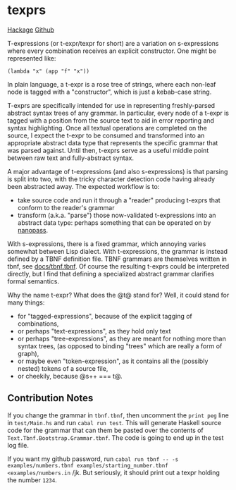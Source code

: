 # texprs

[Hackage](https://hackage.haskell.org/package/texprs)
[Github](https://github.com/edemko/texprs)

T-expressions (or t-expr/texpr for short) are a variation on s-expressions
where every combination receives an explicit constructor.
One might be represented like:

```
(lambda "x" (app "f" "x"))
```

In plain language, a t-expr is a rose tree of strings,
  where each non-leaf node is tagged with a "constructor",
  which is just a kebab-case string.

T-exprs are specifically intended for use in representing
  freshly-parsed abstract syntax trees of any grammar.
In particular, every node of a t-expr is tagged with a position from the source text
  to aid in error reporting and syntax highlighting.
Once all textual operations are completed on the source,
  I expect the t-expr to be consumed and transformed into an
  appropriate abstract data type that represents the
  specific grammar that was parsed against.
Until then, t-exprs serve as a useful middle point
  between raw text and fully-abstract syntax.

A major advantage of t-expressions (and also s-expressions) is that parsing is split into two, with the tricky character detection code having already been abstracted away.
The expected workflow is to:

- take source code and run it through a "reader" producing t-exprs
  that conform to the reader's grammar
- transform (a.k.a. "parse") those now-validated t-expressions into an abstract data type:
  perhaps something that can be operated on by
  [nanopass](https://hackage.haskell.org/package/nanopass).

With s-expressions, there is a fixed grammar, which annoying varies somewhat between Lisp dialect.
With t-expressions, the grammar is instead defined by a TBNF definition file.
TBNF grammars are themselves written in tbnf, see [docs/tbnf.tbnf](docs/tbnf.tbnf).
Of course the resulting t-exprs could be interpreted directly,
  but I find that defining a specialized abstract grammar clarifies formal semantics.

Why the name t-expr? What does the @t@ stand for?
Well, it could stand for many things:

- for "tagged-expressions", because of the explicit tagging of combinations,
- or perhaps "text-expressions", as they hold only text
- or perhaps "tree-expressions", as they are meant for nothing more than syntax trees,
  (as opposed to binding "trees" which are really a form of graph),
- or maybe even "token-expression", as it contains
  all the (possibly nested) tokens of a source file,
- or cheekily, because @s++ === t@.

## Contribution Notes

If you change the grammar in `tbnf.tbnf`, then uncomment the `print peg` line in `test/Main.hs` and run `cabal run test`.
This will generate Haskell source code for the grammar that can them be pasted over the contents of `Text.Tbnf.Bootstrap.Grammar.tbnf`.
The code is going to end up in the test log file.

If you want my github password,
  run `cabal run tbnf -- -s examples/numbers.tbnf examples/starting_number.tbnf <examples/numbers.in` /jk.
But seriously, it should print out a texpr holding the number `1234`.

